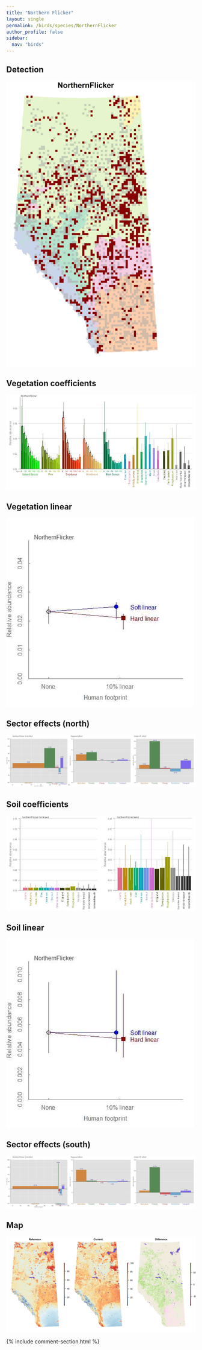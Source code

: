 ```yaml
---
title: "Northern Flicker"
layout: single
permalink: /birds/species/NorthernFlicker
author_profile: false
sidebar:
  nav: "birds"
---
```


<h2>Detection</h2>

![](/assets/images/birds/NorthernFlicker/det.jpg)

<h2>Vegetation coefficients</h2>

![](/assets/images/birds/NorthernFlicker/veghf.jpg)

<h2>Vegetation linear</h2>

![](/assets/images/birds/NorthernFlicker/lin-north.jpg)

<h2>Sector effects (north)</h2>

![](/assets/images/birds/NorthernFlicker/sector-north.jpg)

<h2>Soil coefficients</h2>

![](/assets/images/birds/NorthernFlicker/soilhf.jpg)

<h2>Soil linear</h2>

![](/assets/images/birds/NorthernFlicker/lin-south.jpg)

<h2>Sector effects (south)</h2>

![](/assets/images/birds/NorthernFlicker/sector-south.jpg)

<h2>Map</h2>

![](/assets/images/birds/NorthernFlicker/map.jpg)

{% include comment-section.html %}
